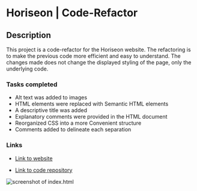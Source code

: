 # Horiseon | Code-Refactor

## Description

This project is a code-refactor for the Horiseon website.   The refactoring is to make the previous code more efficient and easy to understand.  The changes made does not change the displayed styling of the page, only the underlying code.

### Tasks completed
* Alt text was added to images
* HTML elements were replaced with Semantic HTML elements
* A descriptive title was added
* Explanatory comments were provided in the HTML document
* Reorganized CSS into a more Convenient structure
* Comments added to delineate each separation

### Links

* <a href="https://donl44.github.io/horiseon/"> Link to website </a>

* <a href="https://github.com/DonL44/horiseon.git"> Link to code repository </a>

![screenshot of index.html](https://user-images.githubusercontent.com/92898110/146491395-97abfd42-0d69-4dcd-b2f7-de389bb583e7.png)

